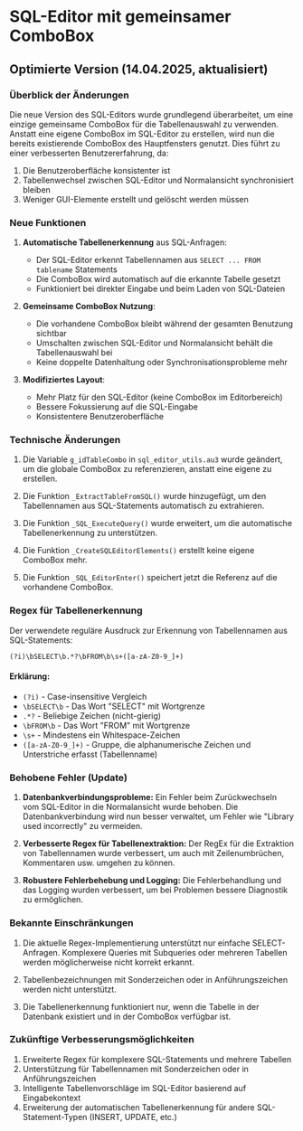 # SQL-Editor mit gemeinsamer ComboBox

## Optimierte Version (14.04.2025, aktualisiert)

### Überblick der Änderungen

Die neue Version des SQL-Editors wurde grundlegend überarbeitet, um eine einzige gemeinsame ComboBox für die Tabellenauswahl zu verwenden. Anstatt eine eigene ComboBox im SQL-Editor zu erstellen, wird nun die bereits existierende ComboBox des Hauptfensters genutzt. Dies führt zu einer verbesserten Benutzererfahrung, da:

1. Die Benutzeroberfläche konsistenter ist
2. Tabellenwechsel zwischen SQL-Editor und Normalansicht synchronisiert bleiben
3. Weniger GUI-Elemente erstellt und gelöscht werden müssen

### Neue Funktionen

1. **Automatische Tabellenerkennung** aus SQL-Anfragen:
   - Der SQL-Editor erkennt Tabellennamen aus `SELECT ... FROM tablename` Statements
   - Die ComboBox wird automatisch auf die erkannte Tabelle gesetzt
   - Funktioniert bei direkter Eingabe und beim Laden von SQL-Dateien

2. **Gemeinsame ComboBox Nutzung**:
   - Die vorhandene ComboBox bleibt während der gesamten Benutzung sichtbar
   - Umschalten zwischen SQL-Editor und Normalansicht behält die Tabellenauswahl bei
   - Keine doppelte Datenhaltung oder Synchronisationsprobleme mehr

3. **Modifiziertes Layout**:
   - Mehr Platz für den SQL-Editor (keine ComboBox im Editorbereich)
   - Bessere Fokussierung auf die SQL-Eingabe
   - Konsistentere Benutzeroberfläche

### Technische Änderungen

1. Die Variable `g_idTableCombo` in `sql_editor_utils.au3` wurde geändert, um die globale ComboBox zu referenzieren, anstatt eine eigene zu erstellen.

2. Die Funktion `_ExtractTableFromSQL()` wurde hinzugefügt, um den Tabellennamen aus SQL-Statements automatisch zu extrahieren.

3. Die Funktion `_SQL_ExecuteQuery()` wurde erweitert, um die automatische Tabellenerkennung zu unterstützen.

4. Die Funktion `_CreateSQLEditorElements()` erstellt keine eigene ComboBox mehr.

5. Die Funktion `_SQL_EditorEnter()` speichert jetzt die Referenz auf die vorhandene ComboBox.

### Regex für Tabellenerkennung

Der verwendete reguläre Ausdruck zur Erkennung von Tabellennamen aus SQL-Statements:
```
(?i)\bSELECT\b.*?\bFROM\b\s+([a-zA-Z0-9_]+)
```

#### Erklärung:
- `(?i)` - Case-insensitive Vergleich
- `\bSELECT\b` - Das Wort "SELECT" mit Wortgrenze
- `.*?` - Beliebige Zeichen (nicht-gierig)
- `\bFROM\b` - Das Wort "FROM" mit Wortgrenze
- `\s+` - Mindestens ein Whitespace-Zeichen
- `([a-zA-Z0-9_]+)` - Gruppe, die alphanumerische Zeichen und Unterstriche erfasst (Tabellenname)

### Behobene Fehler (Update)

1. **Datenbankverbindungsprobleme:** Ein Fehler beim Zurückwechseln vom SQL-Editor in die Normalansicht wurde behoben. Die Datenbankverbindung wird nun besser verwaltet, um Fehler wie "Library used incorrectly" zu vermeiden.

2. **Verbesserte Regex für Tabellenextraktion:** Der RegEx für die Extraktion von Tabellennamen wurde verbessert, um auch mit Zeilenumbrüchen, Kommentaren usw. umgehen zu können.

3. **Robustere Fehlerbehebung und Logging:** Die Fehlerbehandlung und das Logging wurden verbessert, um bei Problemen bessere Diagnostik zu ermöglichen.

### Bekannte Einschränkungen

1. Die aktuelle Regex-Implementierung unterstützt nur einfache SELECT-Anfragen. Komplexere Queries mit Subqueries oder mehreren Tabellen werden möglicherweise nicht korrekt erkannt.

2. Tabellenbezeichnungen mit Sonderzeichen oder in Anführungszeichen werden nicht unterstützt.

3. Die Tabellenerkennung funktioniert nur, wenn die Tabelle in der Datenbank existiert und in der ComboBox verfügbar ist.

### Zukünftige Verbesserungsmöglichkeiten

1. Erweiterte Regex für komplexere SQL-Statements und mehrere Tabellen
2. Unterstützung für Tabellennamen mit Sonderzeichen oder in Anführungszeichen
3. Intelligente Tabellenvorschläge im SQL-Editor basierend auf Eingabekontext
4. Erweiterung der automatischen Tabellenerkennung für andere SQL-Statement-Typen (INSERT, UPDATE, etc.)
